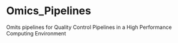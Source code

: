# Omics_Pipelines
Omits pipelines for Quality Control Pipelines in a High Performance Computing Environment

